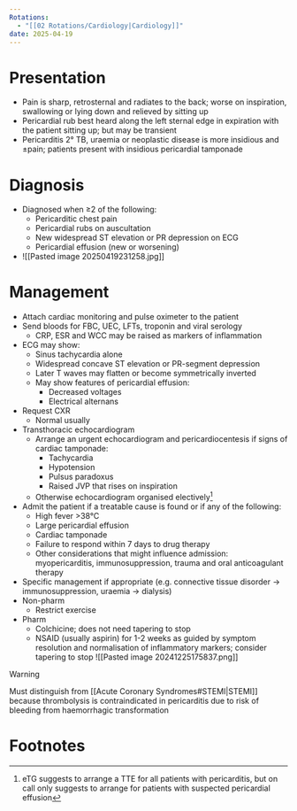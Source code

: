 ```yaml
---
Rotations:
  - "[[02 Rotations/Cardiology|Cardiology]]"
date: 2025-04-19
---
```

# Presentation
- Pain is sharp, retrosternal and radiates to the back; worse on inspiration, swallowing or lying down and relieved by sitting up
- Pericardial rub best heard along the left sternal edge in expiration with the patient sitting up; but may be transient
- Pericarditis 2° TB, uraemia or neoplastic disease is more insidious and ±pain; patients present with insidious pericardial tamponade
# Diagnosis
- Diagnosed when ≥2 of the following:
	- Pericarditic chest pain
	- Pericardial rubs on auscultation
	- New widespread ST elevation or PR depression on ECG
	- Pericardial effusion (new or worsening)
- ![[Pasted image 20250419231258.jpg]]
# Management
- Attach cardiac monitoring and pulse oximeter to the patient
- Send bloods for FBC, UEC, LFTs, troponin and viral serology
	- CRP, ESR and WCC may be raised as markers of inflammation
- ECG may show:
	- Sinus tachycardia alone
	- Widespread concave ST elevation or PR-segment depression
	- Later T waves may flatten or become symmetrically inverted
	- May show features of pericardial effusion:
		- Decreased voltages
		- Electrical alternans
- Request CXR
	- Normal usually
- Transthoracic echocardiogram
	- Arrange an urgent echocardiogram and pericardiocentesis if signs of cardiac tamponade:
		- Tachycardia
		- Hypotension
		- Pulsus paradoxus
		- Raised JVP that rises on inspiration
	- Otherwise echocardiogram organised electively[^1]
- Admit the patient if a treatable cause is found or if any of the following:
	- High fever >38°C
	- Large pericardial effusion
	- Cardiac tamponade
	- Failure to respond within 7 days to drug therapy
	- Other considerations that might influence admission: myopericarditis, immunosuppression, trauma and oral anticoagulant therapy
- Specific management if appropriate (e.g. connective tissue disorder → immunosuppression, uraemia → dialysis)
-  Non-pharm
	- Restrict exercise
- Pharm
	- Colchicine; does not need tapering to stop
	- NSAID (usually aspirin) for 1-2 weeks as guided by symptom resolution and normalisation of inflammatory markers; consider tapering to stop
	![[Pasted image 20241225175837.png]]

> [!Warning] 
> Must distinguish from [[Acute Coronary Syndromes#STEMI|STEMI]] because thrombolysis is contraindicated in pericarditis due to risk of bleeding from haemorrhagic transformation
# Footnotes

[^1]: eTG suggests to arrange a TTE for all patients with pericarditis, but on call only suggests to arrange for patients with suspected pericardial effusion